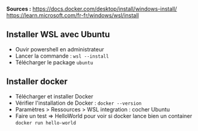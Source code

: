 
**Sources :**
https://docs.docker.com/desktop/install/windows-install/
https://learn.microsoft.com/fr-fr/windows/wsl/install

## Installer WSL avec Ubuntu

- Ouvir powershell en administrateur
- Lancer la commande : `wsl --install`
- Télécharger le package `ubuntu`

## Installer docker

- Télécharger et installer Docker 
- Vérifier l'installation de Docker : `docker --version`
- Paramètres > Ressources > WSL integration : cocher Ubuntu
- Faire un test => HelloWorld pour voir si docker lance bien un container `docker run hello-world`